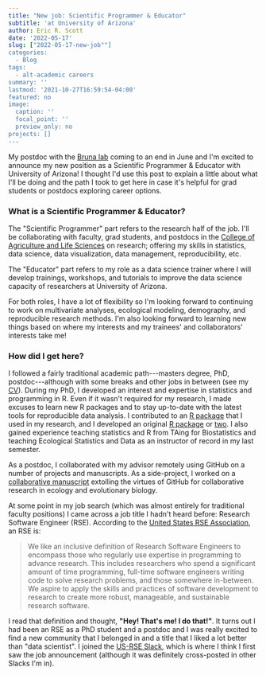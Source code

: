 ```yaml
---
title: "New job: Scientific Programmer & Educator"
subtitle: 'at University of Arizona'
author: Eric R. Scott
date: '2022-05-17'
slug: ["2022-05-17-new-job""]
categories:
  - Blog
tags:
  - alt-academic careers
summary: ''
lastmod: '2021-10-27T16:59:54-04:00'
featured: no
image:
  caption: ''
  focal_point: ''
  preview_only: no
projects: []
---
```


My postdoc with the [Bruna lab](https://tropicos.netlify.app/) coming to an end in June and I'm excited to announce my new position as a Scientific Programmer & Educator with University of Arizona! I thought I'd use this post to explain a little about what I'll be doing and the path I took to get here in case it's helpful for grad students or postdocs exploring career options.
<!--# add link to the landing page for the dept or something? -->

### What is a Scientific Programmer & Educator?

The "Scientific Programmer" part refers to the research half of the job.
I'll be collaborating with faculty, grad students, and postdocs in the [College of Agriculture and Life Sciences](https://ag.arizona.edu/) on research; offering my skills in statistics, data science, data visualization, data management, reproducibility, etc.

The "Educator" part refers to my role as a data science trainer where I will develop trainings, workshops, and tutorials to improve the data science capacity of researchers at University of Arizona.

For both roles, I have a lot of flexibility so I'm looking forward to continuing to work on multivariate analyses, ecological modeling, demography, and reproducible research methods.
I'm also looking forward to learning new things based on where my interests and my trainees' and collaborators' interests take me!

### How did I get here?

I followed a fairly traditional academic path---masters degree, PhD, postdoc---although with some breaks and other jobs in between (see my [CV](https://www.ericrscott.com/files/Eric%20Scott%20cv.pdf)).
During my PhD, I developed an interest and expertise in statistics and programming in R.
Even if it wasn't required for my research, I made excuses to learn new R packages and to stay up-to-date with the latest tools for reproducible data analysis.
I contributed to an [R package](https://docs.ropensci.org/webchem/) that I used in my research, and I developed an original [R package](https://github.com/Aariq/holodeck) or [two](https://github.com/Aariq/bumbl).
I also gained experience teaching statistics and R from TAing for Biostatistics and teaching Ecological Statistics and Data as an instructor of record in my last semester.

As a postdoc, I collaborated with my advisor remotely using GitHub on a number of projects and manuscripts.
As a side-project, I worked on a [collaborative manuscript](https://github.com/SORTEE-Github-Hackathon/manuscript) extolling the virtues of GitHub for collaborative research in ecology and evolutionary biology.

At some point in my job search (which was almost entirely for traditional faculty positions) I came across a job title I hadn't heard before: Research Software Engineer (RSE).
According to the [United States RSE Association](us-rse.org), an RSE is:

> We like an inclusive definition of Research Software Engineers to encompass those who regularly use expertise in programming to advance research.
> This includes researchers who spend a significant amount of time programming, full-time software engineers writing code to solve research problems, and those somewhere in-between.
> We aspire to apply the skills and practices of software development to research to create more robust, manageable, and sustainable research software.

I read that definition and thought, **"Hey! That's me! I do that!"**.
It turns out I had been an RSE as a PhD student and a postdoc and I was really excited to find a new community that I belonged in and a title that I liked a lot better than "data scientist".
I joined the [US-RSE Slack](https://us-rse.org/join/), which is where I think I first saw the job announcement (although it was definitely cross-posted in other Slacks I'm in).
